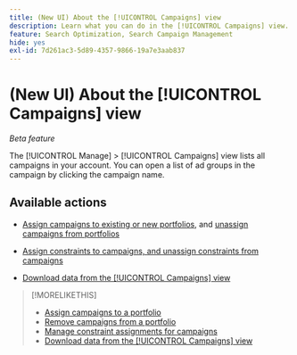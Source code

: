 ```yaml
---
title: (New UI) About the [!UICONTROL Campaigns] view
description: Learn what you can do in the [!UICONTROL Campaigns] view.
feature: Search Optimization, Search Campaign Management
hide: yes
exl-id: 7d261ac3-5d89-4357-9866-19a7e3aab837
---
```

# (New UI) About the [!UICONTROL Campaigns] view

*Beta feature*

The [!UICONTROL Manage] > [!UICONTROL Campaigns] view lists all campaigns in your account. You can open a list of ad groups in the campaign by clicking the campaign name.

## Available actions

* [Assign campaigns to existing or new portfolios](https://experienceleague.adobe.com/en/docs/advertising/search-social-commerce/campaign-management/campaign-assign-to-portfolio), and [unassign campaigns from portfolios](https://experienceleague.adobe.com/en/docs/advertising/search-social-commerce/campaign-management/campaign-remove-from-portfolio)

* [Assign constraints to campaigns, and unassign constraints from campaigns](/help/search-social-commerce/new-ui/manage/campaigns/campaign-constraint-assignments-manage.md)

* [Download data from the [!UICONTROL Campaigns] view](/help/search-social-commerce/new-ui/manage/campaigns/campaign-view-report.md)

>[!MORELIKETHIS]
>
>* [Assign campaigns to a portfolio](https://experienceleague.adobe.com/en/docs/advertising/search-social-commerce/campaign-management/campaign-assign-to-portfolio)
>* [Remove campaigns from a portfolio](https://experienceleague.adobe.com/en/docs/advertising/search-social-commerce/campaign-management/campaign-remove-from-portfolio)
>* [Manage constraint assignments for campaigns](campaign-constraint-assignments-manage.md)
>* [Download data from the [!UICONTROL Campaigns] view](campaign-view-report.md)
